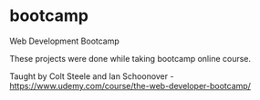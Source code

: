 # bootcamp
Web Development Bootcamp

These projects were done while taking bootcamp online course.

Taught by Colt Steele and Ian Schoonover - https://www.udemy.com/course/the-web-developer-bootcamp/
